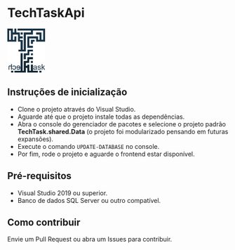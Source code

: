 <h1>TechTaskApi</h1>
<img src="https://github.com/Rod-S-Araujo/TechTaskWeb/blob/main/public/images/logo.png" alt="Logo TechTask" height="100px"/>

<h2>Instruções de inicialização</h2>
<ul>
  <li>Clone o projeto através do Visual Studio.</li>
  <li>Aguarde até que o projeto instale todas as dependências.</li>
  <li>Abra o console do gerenciador de pacotes e selecione o projeto padrão <strong>TechTask.shared.Data</strong> (o projeto foi modularizado pensando em futuras expansões).</li>
  <li>Execute o comando <code>UPDATE-DATABASE</code> no console.</li>
  <li>Por fim, rode o projeto e aguarde o frontend estar disponível.</li>
</ul>

<h2>Pré-requisitos</h2>
<ul>
  <li>Visual Studio 2019 ou superior.</li>
  <li>Banco de dados SQL Server ou outro compatível.</li>
</ul>

<h2>Como contribuir</h2>
<p>Envie um Pull Request ou abra um Issues para contribuir.</p>
